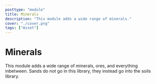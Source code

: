 ```yaml
---
posttype: "module" 
title: Minerals
description: "This module adds a wide range of minerals."
cover: "./cover.png"
tags: ["Asset"]
---
```

# Minerals
This module adds a wide range of minerals, ores, and everything inbetween. Sands do not go in this library, they instead go into the soils library. 

